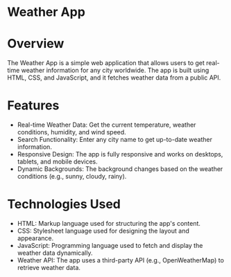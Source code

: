# Weather App

# Overview
The Weather App is a simple web application that allows users to get real-time weather information for any city worldwide. The app is built using HTML, CSS, and JavaScript, and it fetches weather data from a public API.

# Features
  - Real-time Weather Data: Get the current temperature, weather conditions, humidity, and wind speed.
  - Search Functionality: Enter any city name to get up-to-date weather information.
  - Responsive Design: The app is fully responsive and works on desktops, tablets, and mobile devices.
  - Dynamic Backgrounds: The background changes based on the weather conditions (e.g., sunny, cloudy, rainy).

    
# Technologies Used

  - HTML: Markup language used for structuring the app's content.
  - CSS: Stylesheet language used for designing the layout and appearance.
  - JavaScript: Programming language used to fetch and display the weather data dynamically.
  - Weather API: The app uses a third-party API (e.g., OpenWeatherMap) to retrieve weather data.
